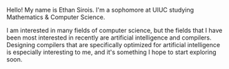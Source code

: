Hello! My name is Ethan Sirois. I'm a sophomore at UIUC studying Mathematics & Computer Science. 

I am interested in many fields of computer science, but the fields that I have been most interested in recently are artificial intelligence and compilers. Designing compilers that are specifically optimized for artificial intelligence is especially interesting to me, and it's something I hope to start exploring soon.

